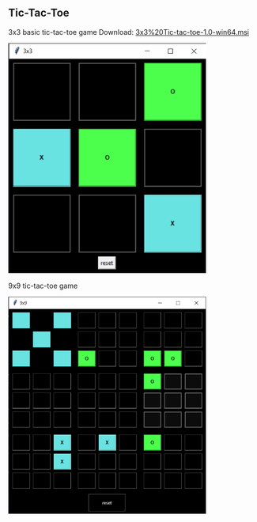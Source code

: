 ## Tic-Tac-Toe
3x3 basic tic-tac-toe game
Download: [3x3%20Tic-tac-toe-1.0-win64.msi](https://github.com/Eileenert/tictactoe/blob/master/3x3/3x3%20Tic-tac-toe-1.0-win64.msi)
<p align="left">
  <img src="images/tictactoe_3x3.png" width="400" title="Tic-Tac-Toe">
</p>
9x9 tic-tac-toe game
<p align="left">
  <img src="images/tictactoe_9x9.png" width="400" title="Tic-Tac-Toe">
</p>
<br>
